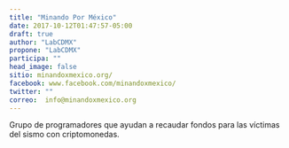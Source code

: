 ```yaml
---
title: "Minando Por México"
date: 2017-10-12T01:47:57-05:00
draft: true
author: "LabCDMX"
propone: "LabCDMX"
participa: ""
head_image: false
sitio: minandoxmexico.org/
facebook: www.facebook.com/minandoxmexico/
twitter: ""
correo:  info@minandoxmexico.org
---
```

Grupo de programadores que ayudan a recaudar fondos para las víctimas del sismo con criptomonedas.
